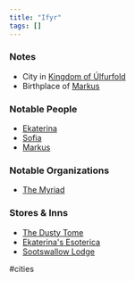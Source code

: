 ```yaml
---
title: "Ifyr"
tags: []
---
```


### Notes

- City in [Kingdom of Úlfurfold](content/Places/Kingdom%20of%20%C3%9Alfurfold.md)
- Birthplace of [Markus](content/PCs/Markus.md)

### Notable People

- [Ekaterina](content/NPCs/Ekaterina.md)
- [Sofia](content/NPCs/Sofia.md)
- [Markus](content/PCs/Markus.md)

### Notable Organizations

- [The Myriad](content/Organizations/The%20Myriad.md)

### Stores & Inns

- [The Dusty Tome](content/Places/The%20Dusty%20Tome.md)
- [Ekaterina's Esoterica](content/Places/Ekaterina's%20Esoterica.md)
- [Sootswallow Lodge](content/Places/Sootswallow%20Lodge.md)

#cities 


